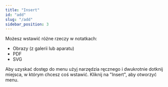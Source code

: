 ```yaml
---
title: "Insert"
id: "add"
slug: "/add"
sidebar_position: 3
---
```


Możesz wstawić różne rzeczy w notatkach:

* Obrazy (z galerii lub aparatu)
* PDF
* SVG

Aby uzyskać dostęp do menu użyj narzędzia ręcznego i dwukrotnie dotknij miejsca, w którym chcesz coś wstawić. Kliknij na "Insert", aby otworzyć menu.
